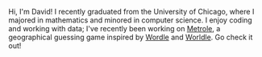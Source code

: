 Hi, I'm David! I recently graduated from the University of Chicago, where I majored in mathematics and minored in computer science. I enjoy coding and working with data; I've recently been working on [Metrole](https://davidliu99.github.io/metrole), a geographical guessing game inspired by [Wordle](https://www.nytimes.com/games/wordle/index.html) and [Worldle](https://worldle.teuteuf.fr/). Go check it out!

<!---
davidliu99/davidliu99 is a ✨ special ✨ repository because its `README.md` (this file) appears on your GitHub profile.
You can click the Preview link to take a look at your changes.
--->
